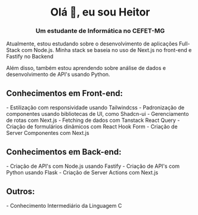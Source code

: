 <h1 align="center">Olá 👋, eu sou Heitor</h1>
<h3 align="center">Um estudante de Informática no CEFET-MG</h3>

Atualmente, estou estudando sobre o desenvolvimento de aplicações Full-Stack com Node.js.
Minha stack se baseia no uso de Next.js no front-end e Fastify no Backend

Além disso, também estou aprendendo sobre análise de dados e desenvolvimento de API's usando Python.

<h2>Conhecimentos em Front-end:</h2>
<p align="left">
- Estilização com responsividade usando Tailwindcss
- Padronização de componentes usando bibliotecas de UI, como Shadcn-ui
- Gerenciamento de rotas com Next.js
- Fetching de dados com Tanstack React Query
- Criação de formulários dinâmicos com React Hook Form
- Criação de Server Componentes com Next.js
</p>

<h2>Conhecimentos em Back-end:</h2>
<p align="left">
- Criação de API's com Node.js usando Fastify
- Criação de API's com Python usando Flask
- Criação de Server Actions com Next.js
</p>

<h2>Outros:</h2>
<p align="left">
- Conhecimento Intermediário da Linguagem C
</p>
